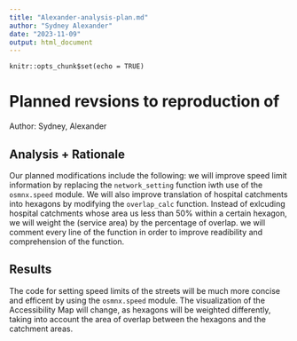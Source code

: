 ```yaml
---
title: "Alexander-analysis-plan.md"
author: "Sydney Alexander"
date: "2023-11-09"
output: html_document
---
```


```{r setup, include=FALSE}
knitr::opts_chunk$set(echo = TRUE)
```

# Planned revsions to reproduction of

Author: Sydney, Alexander

## Analysis + Rationale

Our planned modifications include the following: we will improve speed limit information by replacing the `network_setting` function iwth use of the `osmnx.speed` module.
We will also improve translation of hospital catchments into hexagons by modifying the `overlap_calc` function.
Instead of exlcuding hospital catchments whose area us less than 50% within a certain hexagon, we will weight the (service area) by the percentage of overlap.
we will comment every line of the function in order to improve readibility and comprehension of the function.

## Results

The code for setting speed limits of the streets will be much more concise and efficent by using the `osmnx.speed` module.
The visualization of the Accessibility Map will change, as hexagons will be weighted differently, taking into account the area of overlap between the hexagons and the catchment areas. 
